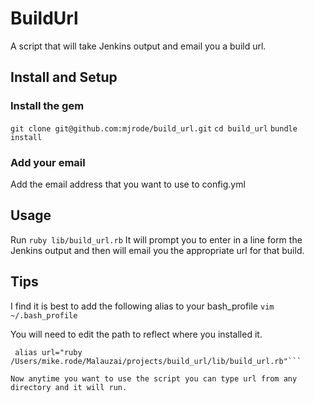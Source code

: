 # BuildUrl
A script that will take Jenkins output and email you a build url. 

## Install and Setup

### Install the gem
`git clone git@github.com:mjrode/build_url.git`
`cd build_url`
`bundle install`

### Add your email
Add the email address that you want to use to config.yml

## Usage
Run `ruby lib/build_url.rb`
It will prompt you to enter in a line form the Jenkins output and then will email you the appropriate url for that build. 

## Tips
I find it is best to add the following alias to your bash_profile
`vim ~/.bash_profile`

You will need to edit the path to reflect where you installed it.
```# Jenkins url mailer script
 alias url="ruby /Users/mike.rode/Malauzai/projects/build_url/lib/build_url.rb"```

Now anytime you want to use the script you can type url from any directory and it will run. 

